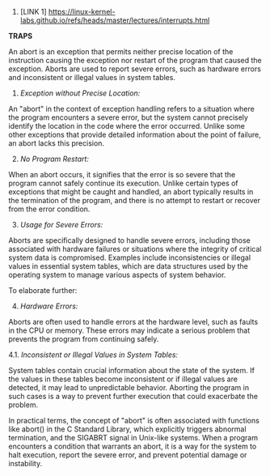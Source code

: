 1. [LINK 1] https://linux-kernel-labs.github.io/refs/heads/master/lectures/interrupts.html

__TRAPS__

An abort is an exception that permits neither precise location of the instruction causing
the exception nor restart of the program that caused the exception. Aborts are used to
report severe errors, such as hardware errors and inconsistent or illegal values
in system tables. 

1. _Exception without Precise Location:_

An "abort" in the context of exception handling refers to a situation where the program
encounters a severe error, but the system cannot precisely identify the location in the
code where the error occurred. Unlike some other exceptions that provide detailed
information about the point of failure, an abort lacks this precision.

2. _No Program Restart:_

When an abort occurs, it signifies that the error is so severe that the program cannot
safely continue its execution. Unlike certain types of exceptions that might be caught
and handled, an abort typically results in the termination of the program, and there
is no attempt to restart or recover from the error condition.

3. _Usage for Severe Errors:_

Aborts are specifically designed to handle severe errors, including those associated 
with hardware failures or situations where the integrity of critical system data is
compromised. Examples include inconsistencies or illegal values in essential system
tables, which are data structures used by the operating system to manage various
aspects of system behavior.

To elaborate further:

4. _Hardware Errors:_

Aborts are often used to handle errors at the hardware level, such as faults in the
CPU or memory. These errors may indicate a serious problem that prevents the program
from continuing safely. 

4.1. _Inconsistent or Illegal Values in System Tables:_

System tables contain crucial information about the state of the system. If the values
in these tables become inconsistent or if illegal values are detected, it may lead to
unpredictable behavior. Aborting the program in such cases is a way to prevent further 
execution that could exacerbate the problem. 

In practical terms, the concept of "abort" is
often associated with functions like abort() in the C Standard Library, which explicitly
triggers abnormal termination, and the SIGABRT signal in Unix-like systems. When a program
encounters a condition that warrants an abort, it is a way for the system to halt execution,
report the severe error, and prevent potential damage or instability.







